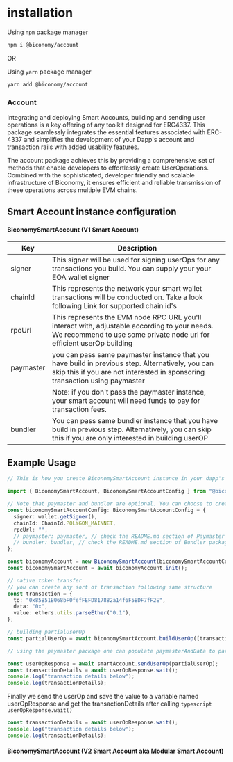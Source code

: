 # installation

Using `npm` package manager

```bash
npm i @biconomy/account
```

OR

Using `yarn` package manager

```bash
yarn add @biconomy/account
```

### Account

Integrating and deploying Smart Accounts, building and sending user operations is a key offering of any toolkit designed for ERC4337. This package seamlessly integrates the essential features associated with ERC-4337 and simplifies the development of your Dapp's account and transaction rails with added usability features. 

The account package achieves this by providing a comprehensive set of methods that enable developers to effortlessly create UserOperations. Combined with the sophisticated, developer friendly and scalable infrastructure of Biconomy, it ensures efficient and reliable transmission of these operations across multiple EVM chains.

## Smart Account instance configuration

#### BiconomySmartAccount (V1 Smart Account)

| Key       | Description                                                                                                                                                                     |
| --------- | ------------------------------------------------------------------------------------------------------------------------------------------------------------------------------- |
| signer    | This signer will be used for signing userOps for any transactions you build. You can supply your your EOA wallet signer                                                         |
| chainId   | This represents the network your smart wallet transactions will be conducted on. Take a look following Link for supported chain id's                                            |
| rpcUrl    | This represents the EVM node RPC URL you'll interact with, adjustable according to your needs. We recommend to use some private node url for efficient userOp building          |
| paymaster | you can pass same paymaster instance that you have build in previous step. Alternatively, you can skip this if you are not interested in sponsoring transaction using paymaster |
|           | Note: if you don't pass the paymaster instance, your smart account will need funds to pay for transaction fees.                                                                 |
| bundler   | You can pass same bundler instance that you have build in previous step. Alternatively, you can skip this if you are only interested in building userOP                         |

## Example Usage

```typescript
// This is how you create BiconomySmartAccount instance in your dapp's

import { BiconomySmartAccount, BiconomySmartAccountConfig } from "@biconomy/account";

// Note that paymaster and bundler are optional. You can choose to create new instances of this later and make account API use
const biconomySmartAccountConfig: BiconomySmartAccountConfig = {
  signer: wallet.getSigner(),
  chainId: ChainId.POLYGON_MAINNET,
  rpcUrl: "",
  // paymaster: paymaster, // check the README.md section of Paymaster package
  // bundler: bundler, // check the README.md section of Bundler package
};

const biconomyAccount = new BiconomySmartAccount(biconomySmartAccountConfig);
const biconomySmartAccount = await biconomyAccount.init();

// native token transfer
// you can create any sort of transaction following same structure
const transaction = {
  to: "0x85B51B068bF0fefFEFD817882a14f6F5BDF7fF2E",
  data: "0x",
  value: ethers.utils.parseEther("0.1"),
};

// building partialUserOp
const partialUserOp = await biconomySmartAccount.buildUserOp([transaction]);

// using the paymaster package one can populate paymasterAndData to partial userOp. by default it is '0x'
```

```typescript
const userOpResponse = await smartAccount.sendUserOp(partialUserOp);
const transactionDetails = await userOpResponse.wait();
console.log("transaction details below");
console.log(transactionDetails);
```

Finally we send the userOp and save the value to a variable named userOpResponse and get the transactionDetails after calling `typescript userOpResponse.wait()`

```typescript
const transactionDetails = await userOpResponse.wait();
console.log("transaction details below");
console.log(transactionDetails);
```

#### BiconomySmartAccount (V2 Smart Account aka Modular Smart Account)

